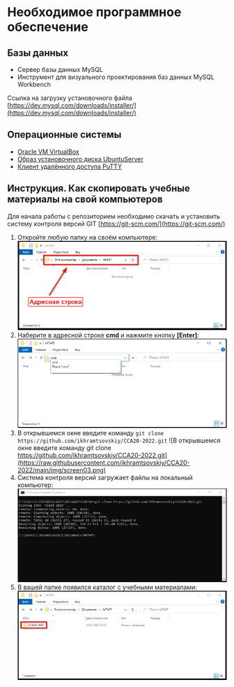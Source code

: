 # Необходимое программное обеспечение

## Базы данных

- Сервер базы данных MySQL
- Инструмент для визуального проектирования баз данных MySQL Workbench
  
Ссылка на загрузку установочного файла [https://dev.mysql.com/downloads/installer/](https://dev.mysql.com/downloads/installer/)

## Операционные системы

- [Oracle VM VirtualBox](https://www.virtualbox.org/)
- [Образ установочного диска UbuntuServer](https://releases.ubuntu.com/20.04/ubuntu-20.04.3-live-server-amd64.iso)
- [Клиент удалённого доступа PuTTY](https://www.chiark.greenend.org.uk/~sgtatham/putty/latest.html)

## Инструкция. Как скопировать учебные материалы на свой компьютеров

Для начала работы с репозиторием необходимо скачать и установить систему контроля версий GIT [https://git-scm.com/](https://git-scm.com/)

1. Откройте любую папку на своём компьютере:
   ![Откройте любую папку на своём компьютере](https://raw.githubusercontent.com/ikhramtsovskiy/CCA20-2022/main/img/screen01.png)
2. Наберите в адресной строке **cmd** и нажмите кнопку **[Enter]**:
   ![Наберите в адресной строке cmd и нажмите кнопку Enter](https://raw.githubusercontent.com/ikhramtsovskiy/CCA20-2022/main/img/screen02.png)
3. В открывшемся окне введите команду ```git clone https://github.com/ikhramtsovskiy/CCA20-2022.git```
   ![В открывшемся окне введите команду git clone https://github.com/ikhramtsovskiy/CCA20-2022.git](https://raw.githubusercontent.com/ikhramtsovskiy/CCA20-2022/main/img/screen03.png)
4. Система контроля версий загружает файлы на локальный компьютер:
   ![Система контроля версий загружает файлы на локальный компьютер](https://raw.githubusercontent.com/ikhramtsovskiy/CCA20-2022/main/img/screen04.png)
5. В вашей папке появился каталог с учебными материалами:
   ![В вашей папке появился каталог с учебными материалами](https://raw.githubusercontent.com/ikhramtsovskiy/CCA20-2022/main/img/screen05.png)


